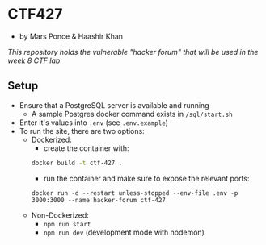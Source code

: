 # CTF427
- by Mars Ponce & Haashir Khan

_This repository holds the vulnerable "hacker forum" that will be used in the week 8 CTF lab_

## Setup

- Ensure that a PostgreSQL server is available and running
    - A sample Postgres docker command exists in `/sql/start.sh`
- Enter it's values into `.env` (see `.env.example`)
- To run the site, there are two options:
    - Dockerized:
        - create the container with:
        ```bash
        docker build -t ctf-427 .
        ```
        - run the container and make sure to expose the relevant ports:
        ```
        docker run -d --restart unless-stopped --env-file .env -p 3000:3000 --name hacker-forum ctf-427
        ```
    - Non-Dockerized:
        - `npm run start`
        - `npm run dev` (development mode with nodemon)
